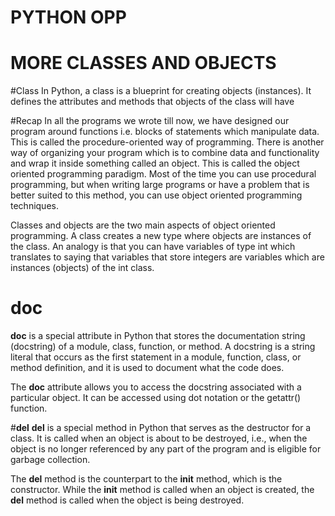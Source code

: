 # PYTHON OPP
# MORE CLASSES AND OBJECTS

#Class
In Python, a class is a blueprint for creating objects (instances). It defines the attributes and methods that objects of the class will have

#Recap
In all the programs we wrote till now, we have designed our program around functions i.e. blocks of statements which manipulate data. This is called the procedure-oriented way of programming. There is another way of organizing your program which is to combine data and functionality and wrap it inside something called an object. This is called the object oriented programming paradigm. Most of the time you can use procedural programming, but when writing large programs or have a problem that is better suited to this method, you can use object oriented programming techniques.

Classes and objects are the two main aspects of object oriented programming. A class creates a new type where objects are instances of the class. An analogy is that you can have variables of type int which translates to saying that variables that store integers are variables which are instances (objects) of the int class.

# __doc__
__doc__ is a special attribute in Python that stores the documentation string (docstring) of a module, class, function, or method. A docstring is a string literal that occurs as the first statement in a module, function, class, or method definition, and it is used to document what the code does.

The __doc__ attribute allows you to access the docstring associated with a particular object. It can be accessed using dot notation or the getattr() function.

#__del__
__del__ is a special method in Python that serves as the destructor for a class. It is called when an object is about to be destroyed, i.e., when the object is no longer referenced by any part of the program and is eligible for garbage collection.

The __del__ method is the counterpart to the __init__ method, which is the constructor. While the __init__ method is called when an object is created, the __del__ method is called when the object is being destroyed.
